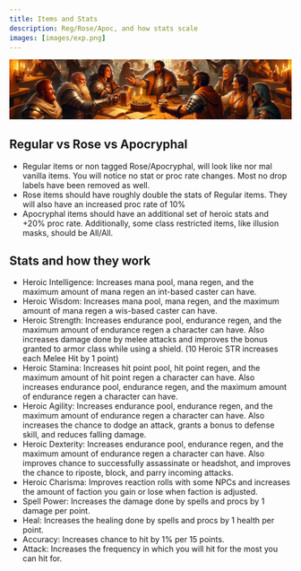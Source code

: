 ```yaml
---
title: Items and Stats
description: Reg/Rose/Apoc, and how stats scale
images: [images/exp.png]
---
```


![Items](images/exp.png)

## Regular vs Rose vs Apocryphal

- Regular items or non tagged Rose/Apocryphal, will look like nor mal vanilla items. You will notice no stat or proc rate changes. Most no drop labels have been removed as well.
- Rose items should have roughly double the stats of Regular items. They will also have an increased proc rate of 10%
- Apocryphal items should have an additional set of heroic stats and +20% proc rate. Additionally, some class restricted items, like illusion masks, should be All/All.


## Stats and how they work

- Heroic Intelligence: Increases mana pool, mana regen, and the maximum amount of mana regen an int-based caster can have.
- Heroic Wisdom: Increases mana pool, mana regen, and the maximum amount of mana regen a wis-based caster can have.
- Heroic Strength: Increases endurance pool, endurance regen, and the maximum amount of endurance regen a character can have. Also increases damage done by melee attacks and improves the bonus granted to armor class while using a shield. (10 Heroic STR increases each Melee Hit by 1 point)
- Heroic Stamina: Increases hit point pool, hit point regen, and the maximum amount of hit point regen a character can have. Also increases endurance pool, endurance regen, and the maximum amount of endurance regen a character can have.
- Heroic Agility: Increases endurance pool, endurance regen, and the maximum amount of endurance regen a character can have. Also increases the chance to dodge an attack, grants a bonus to defense skill, and reduces falling damage.
- Heroic Dexterity: Increases endurance pool, endurance regen, and the maximum amount of endurance regen a character can have. Also improves chance to successfully assassinate or headshot, and improves the chance to riposte, block, and parry incoming attacks.
- Heroic Charisma: Improves reaction rolls with some NPCs and increases the amount of faction you gain or lose when faction is adjusted.
- Spell Power: Increases the damage done by spells and procs by 1 damage per point.
- Heal: Increases the healing done by spells and procs by 1 health per point.
- Accuracy: Increases chance to hit by 1% per 15 points.
- Attack: Increases the frequency in which you will hit for the most you can hit for.